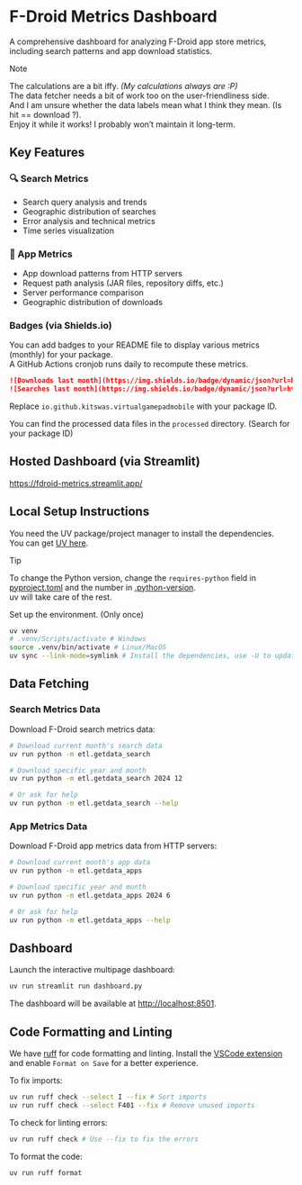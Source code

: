 # F-Droid Metrics Dashboard

A comprehensive dashboard for analyzing F-Droid app store metrics, including search patterns and app download statistics.

> [!NOTE]
> The calculations are a bit iffy. _(My calculations always are :P)_  
> The data fetcher needs a bit of work too on the user-friendliness side.  
> And I am unsure whether the data labels mean what I think they mean. (Is hit == download ?).  
> Enjoy it while it works! I probably won’t maintain it long-term.  

## Key Features

### 🔍 Search Metrics

- Search query analysis and trends
- Geographic distribution of searches
- Error analysis and technical metrics
- Time series visualization

### 📱 App Metrics

- App download patterns from HTTP servers
- Request path analysis (JAR files, repository diffs, etc.)
- Server performance comparison
- Geographic distribution of downloads

### Badges (via Shields.io)

You can add badges to your README file to display various metrics (monthly) for your package.  
A GitHub Actions cronjob runs daily to recompute these metrics.

```markdown
![Downloads last month](https://img.shields.io/badge/dynamic/json?url=https%3A%2F%2Fgithub.com%2Fkitswas%2Ffdroid-metrics-dashboard%2Fraw%2Frefs%2Fheads%2Fmain%2Fprocessed%2Fmonthly%2Fio.github.kitswas.virtualgamepadmobile.json&query=%24.total_downloads&logo=fdroid&label=Downloads%20last%20month)
![Searches last month](https://img.shields.io/badge/dynamic/json?url=https%3A%2F%2Fgithub.com%2Fkitswas%2Ffdroid-metrics-dashboard%2Fraw%2Frefs%2Fheads%2Fmain%2Fprocessed%2Fmonthly%2Fio.github.kitswas.virtualgamepadmobile.json&query=%24.search_count&logo=fdroid&label=Searches%20last%20month)
```

Replace `io.github.kitswas.virtualgamepadmobile` with your package ID.

You can find the processed data files in the `processed` directory. (Search for your package ID)

## Hosted Dashboard (via Streamlit)

<https://fdroid-metrics.streamlit.app/>

## Local Setup Instructions

You need the UV package/project manager to install the dependencies.  
You can get [UV here](https://docs.astral.sh/uv/getting-started/installation/).

> [!TIP]
> To change the Python version, change the `requires-python` field in [pyproject.toml](pyproject.toml)
> and the number in [.python-version](.python-version).  
> uv will take care of the rest.

Set up the environment. (Only once)

```bash
uv venv
# .venv/Scripts/activate # Windows
source .venv/bin/activate # Linux/MacOS
uv sync --link-mode=symlink # Install the dependencies, use -U to update
```

## Data Fetching

### Search Metrics Data

Download F-Droid search metrics data:

```bash
# Download current month's search data
uv run python -m etl.getdata_search

# Download specific year and month
uv run python -m etl.getdata_search 2024 12

# Or ask for help
uv run python -m etl.getdata_search --help
```

### App Metrics Data

Download F-Droid app metrics data from HTTP servers:

```bash
# Download current month's app data
uv run python -m etl.getdata_apps

# Download specific year and month
uv run python -m etl.getdata_apps 2024 6

# Or ask for help
uv run python -m etl.getdata_apps --help
```

## Dashboard

Launch the interactive multipage dashboard:

```bash
uv run streamlit run dashboard.py
```

The dashboard will be available at <http://localhost:8501>.

## Code Formatting and Linting

We have [ruff](https://docs.astral.sh/ruff/) for code formatting and linting.
Install the [VSCode extension](https://marketplace.visualstudio.com/items?itemName=charliermarsh.ruff)
and enable `Format on Save` for a better experience.

To fix imports:

```bash
uv run ruff check --select I --fix # Sort imports
uv run ruff check --select F401 --fix # Remove unused imports
```

To check for linting errors:

```bash
uv run ruff check # Use --fix to fix the errors
```

To format the code:

```bash
uv run ruff format
```
